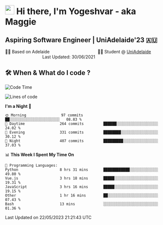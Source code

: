 <h1><img src="https://emojis.slackmojis.com/emojis/images/1531849430/4246/blob-sunglasses.gif?1531849430" width="30"/> Hi there, I'm Yogeshvar - aka Maggie</h1>

## Aspiring Software Engineer | UniAdelaide'23 🇦🇺  
🏂🏻  Based on Adelaide &nbsp;&nbsp;&nbsp;&nbsp;&nbsp;&nbsp;&nbsp;&nbsp;&nbsp;&nbsp;&nbsp;&nbsp;&nbsp;&nbsp;&nbsp;&nbsp;&nbsp;&nbsp;&nbsp;&nbsp;&nbsp;&nbsp;&nbsp;&nbsp;&nbsp;&nbsp;&nbsp;&nbsp;&nbsp;&nbsp;&nbsp;&nbsp;&nbsp;&nbsp;&nbsp;&nbsp;&nbsp;&nbsp;&nbsp;👨‍💻 Student @ [UniAdelaide](https://www.adelaide.edu.au)   &nbsp;&nbsp;&nbsp;&nbsp;&nbsp;&nbsp;&nbsp;&nbsp;&nbsp;&nbsp;&nbsp;&nbsp;&nbsp;&nbsp;&nbsp;&nbsp;&nbsp;&nbsp;&nbsp;&nbsp;&nbsp;&nbsp;&nbsp;&nbsp;&nbsp;&nbsp;&nbsp;&nbsp;&nbsp;&nbsp;&nbsp;Last Updated: 30/06/2021

## 🛠 When & What do I code ?  

<!--START_SECTION:waka-->
![Code Time](http://img.shields.io/badge/Code%20Time-2%2C185%20hrs%2029%20mins-blue)

![Lines of code](https://img.shields.io/badge/From%20Hello%20World%20I%27ve%20Written-3.8%20million%20lines%20of%20code-blue)

**I'm a Night 🦉** 

```text
🌞 Morning                97 commits          ██░░░░░░░░░░░░░░░░░░░░░░░   08.83 % 
🌆 Daytime                264 commits         ██████░░░░░░░░░░░░░░░░░░░   24.02 % 
🌃 Evening                331 commits         ████████░░░░░░░░░░░░░░░░░   30.12 % 
🌙 Night                  407 commits         █████████░░░░░░░░░░░░░░░░   37.03 % 
```


📊 **This Week I Spent My Time On** 

```text
💬 Programming Languages: 
Python                   8 hrs 31 mins       ████████████░░░░░░░░░░░░░   49.80 % 
Vue.js                   3 hrs 18 mins       █████░░░░░░░░░░░░░░░░░░░░   19.31 % 
JavaScript               3 hrs 16 mins       █████░░░░░░░░░░░░░░░░░░░░   19.15 % 
Other                    1 hr 16 mins        ██░░░░░░░░░░░░░░░░░░░░░░░   07.43 % 
Bash                     13 mins             ░░░░░░░░░░░░░░░░░░░░░░░░░   01.36 % 
```


 Last Updated on 22/05/2023 21:21:43 UTC
<!--END_SECTION:waka-->
